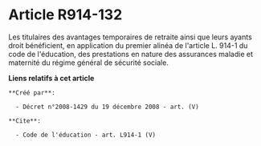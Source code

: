 # Article R914-132

Les titulaires des avantages temporaires de retraite ainsi que leurs ayants droit bénéficient, en application du premier
alinéa de l'article L. 914-1 du code de l'éducation, des prestations en nature des assurances maladie et maternité du régime
général de sécurité sociale.

**Liens relatifs à cet article**

	**Créé par**:

	  - Décret n°2008-1429 du 19 décembre 2008 - art. (V)

	**Cite**:

	  - Code de l'éducation - art. L914-1 (V)
